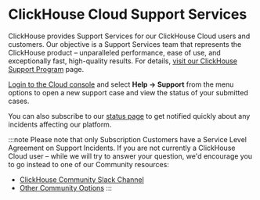 
# ClickHouse Cloud Support Services

ClickHouse provides Support Services for our ClickHouse Cloud users and customers. Our objective is a Support Services team that represents the ClickHouse product – unparalleled performance, ease of use, and exceptionally fast, high-quality results. For details, [visit our ClickHouse Support Program](https://clickhouse.com/support/program/) page.

[Login to the Cloud console](https://console.clickhouse.cloud/support) and select **Help -> Support** from the menu options to open a new support case and view the status of your submitted cases. 

You can also subscribe to our [status page](https://status.clickhouse.com) to get notified quickly about any incidents affecting our platform.

:::note
Please note that only Subscription Customers have a Service Level Agreement on Support Incidents. If you are not currently a ClickHouse Cloud user – while we will try to answer your question, we'd encourage you to go instead to one of our Community resources:

- [ClickHouse Community Slack Channel](https://clickhouse.com/slack)
- [Other Community Options](https://github.com/ClickHouse/ClickHouse/blob/master/README.md#useful-links)
:::
